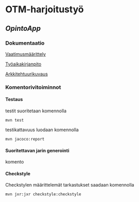 # **OTM-harjoitustyö**

## *OpintoApp*

### Dokumentaatio
[Vaatimusmäärittely](https://github.com/mikkolei/otm-harjoitustyo/blob/master/dokumentointi/vaatimusmaarittely.md)

[Työaikakirjanpito](https://github.com/mikkolei/otm-harjoitustyo/blob/master/dokumentointi/tuntikirjanpito.md)

[Arkkitehtuurikuvaus](https://github.com/mikkolei/otm-harjoitustyo/blob/master/dokumentointi/arkkitehtuuri.md)

### Komentorivitoiminnot

#### Testaus
testit suoritetaan komennolla 
```
mvn test
```
testikattavuus luodaan komennolla
```
mvn jacoco:report
```
#### Suoritettavan jarin generointi
komento

#### Checkstyle
Checkstylen määrittelemät tarkastukset saadaan komennolla
```
mvn jxr:jxr checkstyle:checkstyle
```

